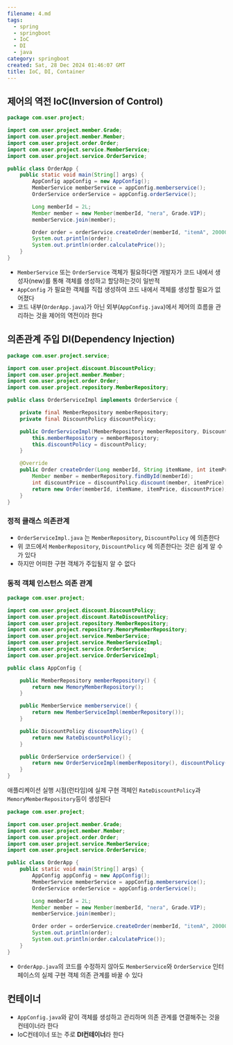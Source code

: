 ```yaml
---
filename: 4.md
tags:
  - spring
  - springboot
  - IoC
  - DI
  - java
category: springboot
created: Sat, 28 Dec 2024 01:46:07 GMT
title: IoC, DI, Container
---
```


## 제어의 역전 IoC(Inversion of Control)

```java title="OrderApp.java"
package com.user.project;

import com.user.project.member.Grade;
import com.user.project.member.Member;
import com.user.project.order.Order;
import com.user.project.service.MemberService;
import com.user.project.service.OrderService;

public class OrderApp {
    public static void main(String[] args) {
        AppConfig appConfig = new AppConfig();
        MemberService memberService = appConfig.memberservice();
        OrderService orderService = appConfig.orderService();

        Long memberId = 2L;
        Member member = new Member(memberId, "nera", Grade.VIP);
        memberService.join(member);

        Order order = orderService.createOrder(memberId, "itemA", 20000);
        System.out.println(order);
        System.out.println(order.calculatePrice());
    }
}
```

- `MemberService` 또는 `OrderService` 객체가 필요하다면 개발자가 코드 내에서 생성자(new)를 통해 객체를 생성하고 할당하는것이 일반적
- `AppConfig` 가 필요한 객체를 직접 생성하여 코드 내에서 객체를 생성할 필요가 없어졌다
- 코드 내부(`OrderApp.java`)가 아닌 외부(`AppConfig.java`)에서 제어의 흐름을 관리하는 것을 제어의 역전이라 한다

## 의존관계 주입 DI(Dependency Injection)

```java title="OrderServiceImpl.java"
package com.user.project.service;

import com.user.project.discount.DiscountPolicy;
import com.user.project.member.Member;
import com.user.project.order.Order;
import com.user.project.repository.MemberRepository;

public class OrderServiceImpl implements OrderService {

    private final MemberRepository memberRepository;
    private final DiscountPolicy discountPolicy;

    public OrderServiceImpl(MemberRepository memberRepository, DiscountPolicy discountPolicy) {
        this.memberRepository = memberRepository;
        this.discountPolicy = discountPolicy;
    }

    @Override
    public Order createOrder(Long memberId, String itemName, int itemPrice) {
        Member member = memberRepository.findById(memberId);
        int discountPrice = discountPolicy.discount(member, itemPrice);
        return new Order(memberId, itemName, itemPrice, discountPrice);
    }
}
```

### 정적 클래스 의존관계

- `OrderServiceImpl.java` 는 `MemberRepository`, `DiscountPolicy` 에 의존한다
- 위 코드에서 `MemberRepository`, `DiscountPolicy` 에 의존한다는 것은 쉽게 알 수가 있다
- 하지만 어떠한 구현 객체가 주입될지 알 수 없다

### 동적 객체 인스턴스 의존 관계

```java title="AppConfig.java"
package com.user.project;

import com.user.project.discount.DiscountPolicy;
import com.user.project.discount.RateDiscountPolicy;
import com.user.project.repository.MemberRepository;
import com.user.project.repository.MemoryMemberRepository;
import com.user.project.service.MemberService;
import com.user.project.service.MemberServiceImpl;
import com.user.project.service.OrderService;
import com.user.project.service.OrderServiceImpl;

public class AppConfig {

    public MemberRepository memberRepository() {
        return new MemoryMemberRepository();
    }

    public MemberService memberservice() {
        return new MemberServiceImpl(memberRepository());
    }

    public DiscountPolicy discountPolicy() {
        return new RateDiscountPolicy();
    }

    public OrderService orderService() {
        return new OrderServiceImpl(memberRepository(), discountPolicy());
    }
}
```

애플리케이션 실행 시점(런타임)에 실제 구현 객체인 `RateDiscountPolicy`과 `MemoryMemberRepository`등이 생성된다

```java title="OrderApp.java"
package com.user.project;

import com.user.project.member.Grade;
import com.user.project.member.Member;
import com.user.project.order.Order;
import com.user.project.service.MemberService;
import com.user.project.service.OrderService;

public class OrderApp {
    public static void main(String[] args) {
        AppConfig appConfig = new AppConfig();
        MemberService memberService = appConfig.memberservice();
        OrderService orderService = appConfig.orderService();

        Long memberId = 2L;
        Member member = new Member(memberId, "nera", Grade.VIP);
        memberService.join(member);

        Order order = orderService.createOrder(memberId, "itemA", 20000);
        System.out.println(order);
        System.out.println(order.calculatePrice());
    }
}
```

- `OrderApp.java`의 코드를 수정하지 않아도 `MemberService`와 `OrderService` 인터페이스의 실제 구현 객체 의존 관계를 바꿀 수 있다

## 컨테이너

- `AppConfig.java`와 같이 객체를 생성하고 관리하며 의존 관계를 연결해주는 것을 컨테이너라 한다
- IoC컨테이너 또는 주로 **DI컨테이너**라 한다